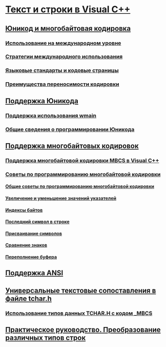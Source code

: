 # [Текст и строки в Visual C++](text-and-strings-in-visual-cpp.md)
## [Юникод и многобайтовая кодировка](unicode-and-mbcs.md)
### [Использование на международном уровне](international-enabling.md)
### [Стратегии международного использования](internationalization-strategies.md)
### [Языковые стандарты и кодовые страницы](locales-and-code-pages.md)
### [Преимущества переносимости кодировки](benefits-of-character-set-portability.md)
## [Поддержка Юникода](support-for-unicode.md)
### [Поддержка использования wmain](support-for-using-wmain.md)
### [Общие сведения о программировании Юникода](unicode-programming-summary.md)
## [Поддержка многобайтовых кодировок](support-for-multibyte-character-sets-mbcss.md)
### [Поддержка многобайтовой кодировки MBCS в Visual C++](mbcs-support-in-visual-cpp.md)
### [Советы по программированию многобайтовой кодировки](mbcs-programming-tips.md)
#### [Общие советы по программированию многобайтовой кодировки](general-mbcs-programming-advice.md)
#### [Увеличение и уменьшение значений указателей](incrementing-and-decrementing-pointers.md)
#### [Индексы байтов](byte-indices.md)
#### [Последний символ в строке](last-character-in-a-string.md)
#### [Присваивание символов](character-assignment.md)
#### [Сравнение знаков](character-comparison.md)
#### [Переполнение буфера](buffer-overflow.md)
## [Поддержка ANSI](support-for-ansi.md)
## [Универсальные текстовые сопоставления в файле tchar.h](generic-text-mappings-in-tchar-h.md)
### [Использование типов данных TCHAR.H с кодом _MBCS](using-tchar-h-data-types-with-mbcs-code.md)
## [Практическое руководство. Преобразование различных типов строк](how-to-convert-between-various-string-types.md)
